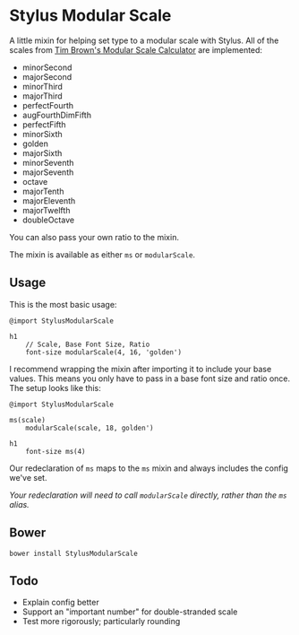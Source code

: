 # Stylus Modular Scale

A little mixin for helping set type to a modular scale with Stylus. All of the scales from [Tim Brown's Modular Scale Calculator](http://modularscale.com/) are implemented:

- minorSecond
- majorSecond
- minorThird
- majorThird
- perfectFourth
- augFourthDimFifth
- perfectFifth
- minorSixth
- golden
- majorSixth
- minorSeventh
- majorSeventh
- octave
- majorTenth
- majorEleventh
- majorTwelfth
- doubleOctave

You can also pass your own ratio to the mixin.

The mixin is available as either `ms` or `modularScale`.

## Usage

This is the most basic usage:

	@import StylusModularScale

	h1
		// Scale, Base Font Size, Ratio
		font-size modularScale(4, 16, 'golden')
		
I recommend wrapping the mixin after importing it to include your base values. This means you only have to pass in a base font size and ratio once. The setup looks like this:

	@import StylusModularScale
	
	ms(scale)
		modularScale(scale, 18, golden')
	
	h1
		font-size ms(4)

Our redeclaration of `ms` maps to the `ms` mixin and always includes the config we've set.

*Your redeclaration will need to call `modularScale` directly, rather than the `ms` alias.*

## Bower

	bower install StylusModularScale

## Todo

- Explain config better
- Support an "important number" for double-stranded scale
- Test more rigorously; particularly rounding